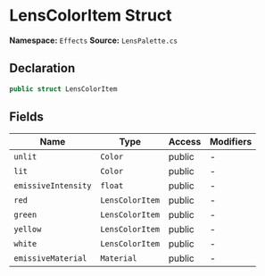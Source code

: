 # LensColorItem Struct

**Namespace:** `Effects`
**Source:** `LensPalette.cs`

## Declaration

```csharp
public struct LensColorItem
```

## Fields

| Name | Type | Access | Modifiers |
|------|------|--------|-----------|
| `unlit` | `Color` | public | - |
| `lit` | `Color` | public | - |
| `emissiveIntensity` | `float` | public | - |
| `red` | `LensColorItem` | public | - |
| `green` | `LensColorItem` | public | - |
| `yellow` | `LensColorItem` | public | - |
| `white` | `LensColorItem` | public | - |
| `emissiveMaterial` | `Material` | public | - |


